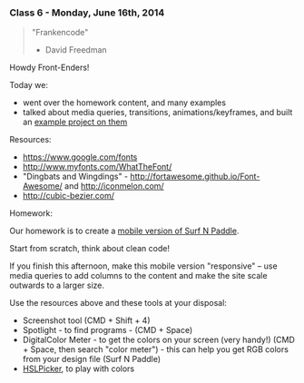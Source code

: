 ### Class 6 - Monday, June 16th, 2014

> "Frankencode"
> - David Freedman

Howdy Front-Enders!

Today we:

- went over the homework content, and many examples
- talked about media queries, transitions, animations/keyframes, and built an [example project on them](./class_6/)

Resources:

- https://www.google.com/fonts
- http://www.myfonts.com/WhatTheFont/
- "Dingbats and Wingdings" - http://fortawesome.github.io/Font-Awesome/ and http://iconmelon.com/
- http://cubic-bezier.com/

Homework:

Our homework is to create a [mobile version of Surf N Paddle](./class_6//surf-and-paddle-responsive.pdf).

Start from scratch, think about clean code!

If you finish this afternoon, make this mobile version "responsive" – use media queries to add columns to the content and make the site scale outwards to a larger size.

Use the resources above and these tools at your disposal:

- Screenshot tool (CMD + Shift + 4)
- Spotlight - to find programs - (CMD + Space)
- DigitalColor Meter - to get the colors on your screen (very handy!) (CMD + Space, then search "color meter") - this can help you get RGB colors from your design file (Surf N Paddle)
- [HSLPicker](http://hslpicker.com), to play with colors

